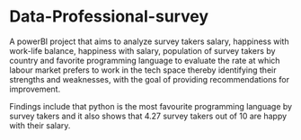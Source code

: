 # Data-Professional-survey
A powerBI project that aims to analyze survey takers salary, happiness with work-life balance, happiness with salary, population of survey takers by country and favorite programming language to evaluate the rate at which labour market prefers to work in the tech space thereby identifying their strengths and weaknesses, with the goal of providing recommendations for improvement.

Findings include that python is the most favourite programming language by survey takers and it also shows that 4.27 survey takers out of 10 are happy with their salary.
